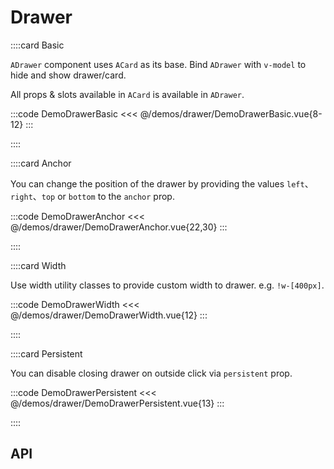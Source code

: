 <script lang="ts" setup>
import api from '@anu/component-meta/ADrawer.json';
</script>

# Drawer

<!-- 👉 Basic -->
::::card Basic

`ADrawer` component uses `ACard` as its base. Bind `ADrawer` with `v-model` to hide and show drawer/card.

All props & slots available in `ACard` is available in `ADrawer`.

:::code DemoDrawerBasic
<<< @/demos/drawer/DemoDrawerBasic.vue{8-12}
:::

::::

<!-- 👉 Anchor -->
::::card Anchor

You can change the position of the drawer by providing the values `left`、`right`、`top` or `bottom` to the `anchor` prop.

:::code DemoDrawerAnchor
<<< @/demos/drawer/DemoDrawerAnchor.vue{22,30}
:::

::::

<!-- 👉 Width -->
::::card Width

Use width utility classes to provide custom width to drawer. e.g. `!w-[400px]`.

:::code DemoDrawerWidth
<<< @/demos/drawer/DemoDrawerWidth.vue{12}
:::

::::

<!-- 👉 Persistent -->
::::card Persistent

You can disable closing drawer on outside click via `persistent` prop.

:::code DemoDrawerPersistent
<<< @/demos/drawer/DemoDrawerPersistent.vue{13}
:::

::::

<!-- 👉 API -->
## API

<Api :api="api"></Api>
